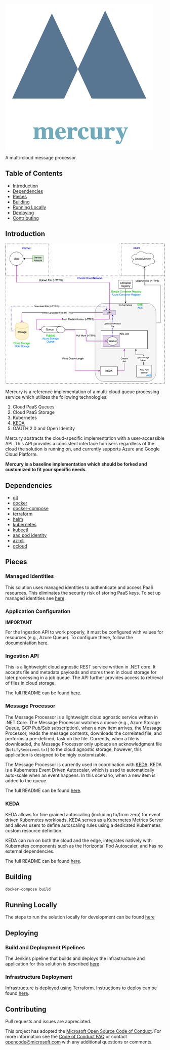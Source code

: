 ![Mercury Logo](./assets/images/mercury.png "Mercury Logo")
<p>A multi-cloud message processor.</p>

## Table of Contents

- [Introduction](#introduction)
- [Dependencies](#dependencies)
- [Pieces](#pieces)
- [Building](#building)
- [Running Locally](#running-locally)
- [Deploying](#deploying)
- [Contributing](#contributing)

## Introduction

![Mercury Architecture](./assets/images/architecture.png "Mercury Architecture Diagram")

Mercury is a reference implementation of a multi-cloud queue processing service 
which utilizes the following technologies:

1. Cloud PaaS Queues
2. Cloud PaaS Storage
3. Kubernetes
4. [KEDA](https://github.com/kedacore/keda)
5. OAUTH 2.0 and Open Identity

Mercury abstracts the cloud-specific implementation with a user-accessible API. 
This API provides a consistent interface for users regardless of the cloud the 
solution is running on, and currently supports Azure and Google Cloud Platform.

**Mercury is a baseline implementation which should be forked and customized 
to fit your specific needs.**

## Dependencies

* [git](https://git-scm.com/)
* [docker](https://docker.com)
* [docker-compose](https://docs.docker.com/compose/install/)
* [terraform](https://terraform.io)
* [helm](https://helm.sh/)
* [kubernetes](https://kubernetes.io/)
* [kubectl](https://kubernetes.io/docs/reference/kubectl/overview/)
* [aad pod identity](https://github.com/Azure/aad-pod-identity)
* [az-cli](https://docs.microsoft.com/en-us/cli/azure/install-azure-cli?view=azure-cli-latest)
* [gcloud](https://cloud.google.com/sdk/gcloud/)


## Pieces
### Managed Identities
This solution uses managed identities to authenticate and access PaaS resources.
 This eliminates the security risk of storing PaaS keys. 
To set up managed identities see [here](./docs/managed-identities.md).

### Application Configuration
**IMPORTANT** 

For the Ingestion API to work properly, it must be configured with values for 
resources (e.g., Azure Queue). To configure these, follow the documentation 
[here](./docs/application-configuration.md). 


### Ingestion API
This is a lightweight cloud agnostic REST service written in .NET core. 
It accepts file and metadata payloads and stores them in cloud storage for later
 processing in a job queue. 
The API further provides access to retrieval of files in cloud storage.

The full README can be found [here](./IngestionApi/README.md).

### Message Processor
The Message Processor is a lightweight cloud agnostic service written in .NET
Core. The Message Processor watches a queue (e.g., Azure Storage Queue, GCP 
Pub/Sub subscription), when a new item arrives, the Message Processor, reads
the message contents, downloads the correlated file, and performs a pre-defined,
task on the file. Currently, when a file is downloaded, the Message Processor
only uploads an acknowledgment file (`NotifyReceived.txt`) to the cloud 
agnostic storage, however, this application is designed to be higly 
customizable.

The Message Processor is currently used in coordination with 
[KEDA](./KEDA/README.md). KEDA is a Kubernetes Event Driven Autoscaler, which
is used to automatically auto-scale when an event happens. In this scenario,
when a new item is added to the queue.

The full README can be found [here](./MessageProcessor/README.md).

### KEDA
KEDA allows for fine grained autoscaling (including to/from zero) for event 
driven Kubernetes workloads.  KEDA serves as a Kubernetes Metrics Server and 
allows users to define autoscaling rules using a dedicated Kubernetes custom 
resource definition.

KEDA can run on both the cloud and the edge, integrates natively with Kubernetes 
components such as the Horizontal Pod Autoscaler, and has no external 
dependencies.

The full README can be found [here](./KEDA/README.md).

## Building

```bash
docker-compose build
```

## Running Locally

The steps to run the solution locally for development can be found 
[here](docs/running-locally.md)

## Deploying

### Build and Deployment Pipelines
The Jenkins pipeline that builds and deploys the infrastructure and application
for this solution is described [here](docs/pipelines.md)

### Infrastructure Deployment
Infrastructure is deployed using Terraform. 
Instructions to deploy can be found [here](Terraform/README.md).

## Contributing

Pull requests and issues are appreciated.

This project has adopted the 
[Microsoft Open Source Code of Conduct](https://opensource.microsoft.com/codeofconduct/).
For more information see the 
[Code of Conduct FAQ](https://opensource.microsoft.com/codeofconduct/faq/) 
or contact [opencode@microsoft.com](mailto:opencode@microsoft.com) 
with any additional questions or comments.

